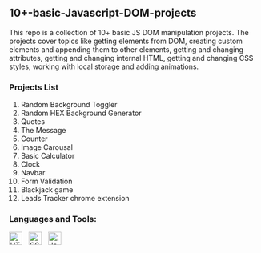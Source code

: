 ## 10+-basic-Javascript-DOM-projects

This repo is a collection of 10+ basic JS DOM manipulation projects. The projects cover topics like getting elements from DOM, creating custom elements and appending them to other elements, getting and changing attributes, getting and changing internal HTML, getting and changing CSS styles, working with local storage and adding animations.

### Projects List

1. Random Background Toggler
2. Random HEX Background Generator
3. Quotes
4. The Message
5. Counter
6. Image Carousal
7. Basic Calculator
8. Clock
9. Navbar
10. Form Validation
11. Blackjack game
12. Leads Tracker chrome extension

### Languages and Tools:

<img align="left" alt="HTML5" width="26px" src="https://cdn.jsdelivr.net/gh/devicons/devicon/icons/html5/html5-original.svg" style="padding-right:10px;" />
<img align="left" alt="CSS3" width="26px" src="https://cdn.jsdelivr.net/gh/devicons/devicon/icons/css3/css3-original.svg" style="padding-right:10px;" />
<img align="left" alt="JavaScript" width="26px" src="https://cdn.jsdelivr.net/gh/devicons/devicon/icons/javascript/javascript-original.svg" style="padding-right:10px;" />
